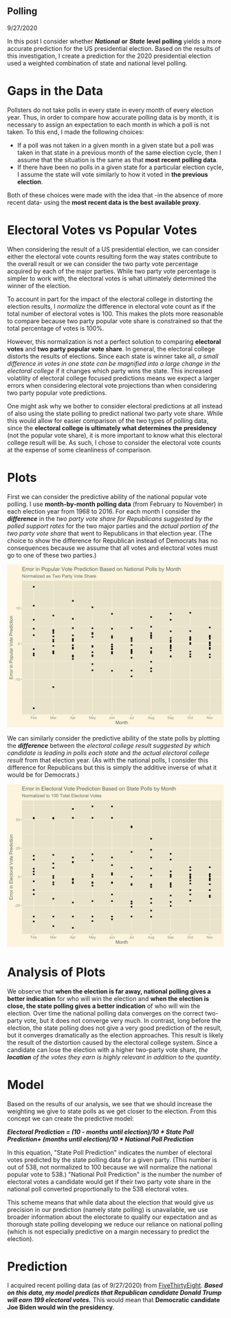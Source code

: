 ## Polling
9/27/2020

In this post I consider whether ***National*** **or** ***State*** **level polling** yields a more accurate prediction for the US presidential election. Based on the results of this investigation, I create a prediction for the 2020 presidential election used a weighted combination of state and national level polling.

# Gaps in the Data
Pollsters do not take polls in every state in every month of every election year. Thus, in order to compare how accurate polling data is by month, it is necessary to assign an expectation to each month in which a poll is not taken. To this end, I made the following choices:

  * If a poll was not taken in a given month in a given state but a poll was taken in that state in a previous month of the same election cycle, then I assume that the situation is the same as that **most recent polling data**.
  * If there have been no polls in a given state for a particular election cycle, I assume the state will vote similarly to how it voted in **the previous election**.
  
Both of these choices were made with the idea that -in the absence of more recent data- using the **most recent data is the best available proxy**.

# Electoral Votes vs Popular Votes
When considering the result of a US presidential election, we can consider either the electoral vote counts resulting form the way states contribute to the overall result or we can consider the two party vote percentage acquired by each of the major parties. While two party vote percentage is simpler to work with, the electoral votes is what ultimately determined the winner of the election.

To account in part for the impact of the electoral college in distorting the election results, I *normalize* the difference in electoral vote count as if the total number of electoral votes is 100. This makes the plots more reasonable to compare because two party popular vote share is constrained so that the total percentage of votes is 100%.

However, this normalization is not a perfect solution to comparing **electoral votes** and **two party popular vote share**. In general, the electoral college distorts the results of elections. Since each state is winner take all, *a small difference in votes in one state can be magnified into a large change in the electoral college* if it changes which party wins the state. This increased volatility of electoral college focused predictions means we expect a larger errors when considering electoral vote projections than when considering two party popular vote predictions.

One might ask why we bother to consider electoral predictions at all instead of also using the state polling to predict national two party vote share. While this would allow for easier comparison of the two types of polling data, since the **electoral college is ultimately what determines the presidency** (not the popular vote share), it is more important to know what this electoral college result will be. As such, I chose to consider the electoral vote counts at the expense of some cleanliness of comparison.

# Plots

First we can consider the predictive ability of the national popular vote polling. I use **month-by-month polling data** (from February to November) in each election year from 1968 to 2016. For each month I consider the ***difference*** in the *two party vote share for Republicans suggested by the polled support rates* for the two major parties and the *actual portion of the two party vote share* that went to Republicans in that election year. (The choice to show the difference for Republican instead of Democrats has no consequences because we assume that all votes and electoral votes must go to one of these two parties.)

![image of national poll accuracy by month](../figures/national_poll_accuracy.png)

We can similarly consider the predictive ability of the state polls by plotting the ***difference*** between the *electoral college result suggested by which candidate is leading in polls each state* and *the actual electoral college result* from that election year. (As with the national polls, I consider this difference for Republicans but this is simply the additive inverse of what it would be for Democrats.) 

![image of state poll accuracy by month](../figures/state_poll_accuracy.png)

# Analysis of Plots
We observe that **when the election is far away, national polling gives a better indication** for who will win the election and **when the election is close, the state polling gives a better indication** of who will win the election. Over time the national polling data converges on the correct two-party vote, but it does not converge very much. In contrast, long before the election, the state polling does not give a very good prediction of the result, but it converges dramatically as the election approaches. This result is likely the result of the distortion caused by the electoral college system. Since a candidate can lose the election with a higher two-party vote share, *the* ***location*** *of the votes they earn is highly relevant in addition to the quantity*.

# Model
Based on the results of our analysis, we see that we should increase the weighting we give to state polls as we get closer to the election. From this concept we can create the predictive model:

***Electoral Prediction = (10 - months until election)/10 * State Poll Prediction+ (months until election)/10 * National Poll Prediction***

In this equation, "State Poll Prediction" indicates the number of electoral votes predicted by the state polling data for a given party. (This number is out of 538, not normalized to 100 because we will normalize the national popular vote to 538.) "National Poll Prediction" is the number the number of electoral votes a candidate would get if their two party vote share in the national poll converted proportionally to the 538 electoral votes.

This scheme means that while data about the election that would give us precision in our prediction (namely state polling) is unavailable, we use broader information about the electorate to qualify our expectation and as thorough state polling developing we reduce our reliance on national polling (which is not especially predictive on a margin necessary to predict the election).

# Prediction

I acquired recent polling data (as of 9/27/2020) from [FiveThirtyEight](https://projects.fivethirtyeight.com/polls/president-general/national/). ***Based on this data, my model predicts that Republican candidate Donald Trump will earn 199 electoral votes.***
This would mean that **Democratic candidate Joe Biden would win the presidency**.